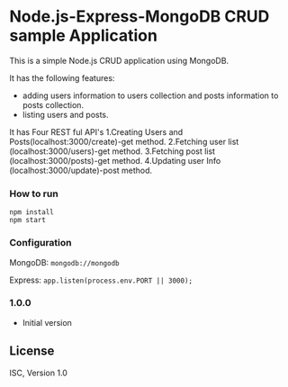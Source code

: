 # Node.js-Express-MongoDB CRUD sample Application

This is a simple Node.js CRUD application using MongoDB.

It has the following features:

+ adding users information to users collection and posts information to posts collection.
+ listing users and posts.

It has Four REST ful API's 
1.Creating Users and Posts(localhost:3000/create)-get method.
2.Fetching user list (localhost:3000/users)-get method.
3.Fetching post list (localhost:3000/posts)-get method.
4.Updating user Info (localhost:3000/update)-post method.

### How to run

	npm install
	npm start

### Configuration

MongoDB: `mongodb://mongodb`

Express: `app.listen(process.env.PORT || 3000);`


### 1.0.0

- Initial version

## License

ISC, Version 1.0


